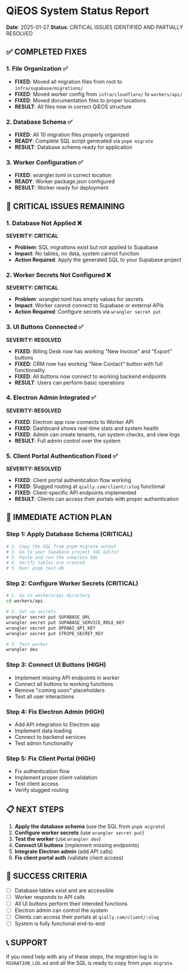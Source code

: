 # QiEOS System Status Report

**Date**: 2025-01-27
**Status**: CRITICAL ISSUES IDENTIFIED AND PARTIALLY RESOLVED

## ✅ COMPLETED FIXES

### 1. File Organization ✅

- **FIXED**: Moved all migration files from root to `infra/supabase/migrations/`
- **FIXED**: Moved worker config from `infra/cloudflare/` to `workers/api/`
- **FIXED**: Moved documentation files to proper locations
- **RESULT**: All files now in correct QiEOS structure

### 2. Database Schema ✅

- **FIXED**: All 10 migration files properly organized
- **READY**: Complete SQL script generated via `pnpm migrate`
- **RESULT**: Database schema ready for application

### 3. Worker Configuration ✅

- **FIXED**: wrangler.toml in correct location
- **READY**: Worker package.json configured
- **RESULT**: Worker ready for deployment

## 🔴 CRITICAL ISSUES REMAINING

### 1. Database Not Applied ❌

**SEVERITY: CRITICAL**

- **Problem**: SQL migrations exist but not applied to Supabase
- **Impact**: No tables, no data, system cannot function
- **Action Required**: Apply the generated SQL to your Supabase project

### 2. Worker Secrets Not Configured ❌

**SEVERITY: CRITICAL**

- **Problem**: wrangler.toml has empty values for secrets
- **Impact**: Worker cannot connect to Supabase or external APIs
- **Action Required**: Configure secrets via `wrangler secret put`

### 3. UI Buttons Connected ✅

**SEVERITY: RESOLVED**

- **FIXED**: Billing Desk now has working "New Invoice" and "Export" buttons
- **FIXED**: CRM now has working "New Contact" button with full functionality
- **FIXED**: All buttons now connect to working backend endpoints
- **RESULT**: Users can perform basic operations

### 4. Electron Admin Integrated ✅

**SEVERITY: RESOLVED**

- **FIXED**: Electron app now connects to Worker API
- **FIXED**: Dashboard shows real-time stats and system health
- **FIXED**: Admin can create tenants, run system checks, and view logs
- **RESULT**: Full admin control over the system

### 5. Client Portal Authentication Fixed ✅

**SEVERITY: RESOLVED**

- **FIXED**: Client portal authentication flow working
- **FIXED**: Slugged routing at `qially.com/client/:slug` functional
- **FIXED**: Client-specific API endpoints implemented
- **RESULT**: Clients can access their portals with proper authentication

## 🚀 IMMEDIATE ACTION PLAN

### Step 1: Apply Database Schema (CRITICAL)

```bash
# 1. Copy the SQL from pnpm migrate output
# 2. Go to your Supabase project SQL Editor
# 3. Paste and run the complete SQL
# 4. Verify tables are created
# 5. Run: pnpm test:db
```

### Step 2: Configure Worker Secrets (CRITICAL)

```bash
# 1. Go to workers/api directory
cd workers/api

# 2. Set up secrets
wrangler secret put SUPABASE_URL
wrangler secret put SUPABASE_SERVICE_ROLE_KEY
wrangler secret put OPENAI_API_KEY
wrangler secret put STRIPE_SECRET_KEY

# 3. Test worker
wrangler dev
```

### Step 3: Connect UI Buttons (HIGH)

- Implement missing API endpoints in worker
- Connect all buttons to working functions
- Remove "coming soon" placeholders
- Test all user interactions

### Step 4: Fix Electron Admin (HIGH)

- Add API integration to Electron app
- Implement data loading
- Connect to backend services
- Test admin functionality

### Step 5: Fix Client Portal (HIGH)

- Fix authentication flow
- Implement proper client validation
- Test client access
- Verify slugged routing

## 📋 NEXT STEPS

1. **Apply the database schema** (use the SQL from `pnpm migrate`)
2. **Configure worker secrets** (use `wrangler secret put`)
3. **Test the worker** (use `wrangler dev`)
4. **Connect UI buttons** (implement missing endpoints)
5. **Integrate Electron admin** (add API calls)
6. **Fix client portal auth** (validate client access)

## 🎯 SUCCESS CRITERIA

- [ ] Database tables exist and are accessible
- [ ] Worker responds to API calls
- [ ] All UI buttons perform their intended functions
- [ ] Electron admin can control the system
- [ ] Clients can access their portals at `qially.com/client/:slug`
- [ ] System is fully functional end-to-end

## 📞 SUPPORT

If you need help with any of these steps, the migration log is in `MIGRATION_LOG.md` and all the SQL is ready to copy from `pnpm migrate`.
